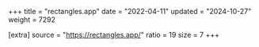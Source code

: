 +++
title = "rectangles.app"
date = "2022-04-11"
updated = "2024-10-27"
weight = 7292

[extra]
source = "https://rectangles.app/"
ratio = 19
size = 7
+++

